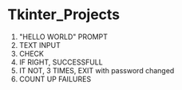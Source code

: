 # Tkinter_Projects
1. "HELLO WORLD" PROMPT
2. TEXT INPUT
3. CHECK
4. IF RIGHT, SUCCESSFULL
5. IT NOT, 3 TIMES, EXIT with password changed
6. COUNT UP FAILURES
